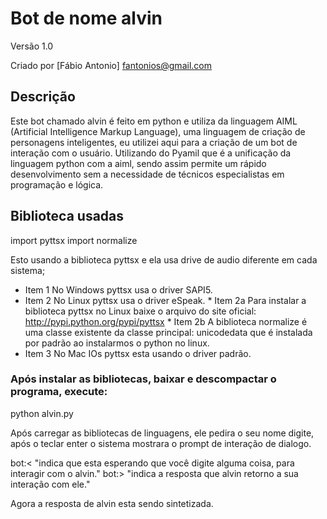 Bot de nome alvin
===========================================================

Versão 1.0

Criado por [Fábio Antonio] 
fantonios@gmail.com

Descrição
----------

Este bot chamado alvin é feito em python e utiliza da linguagem AIML (Artificial Intelligence Markup Language), uma linguagem de criação de personagens inteligentes, eu utilizei aqui para a criação de um bot de interação com o usuário. Utilizando do Pyamil que é a unificação da linguagem python com a aiml, sendo assim permite um rápido desenvolvimento sem a necessidade de técnicos especialistas em programação e lógica.

Biblioteca usadas
------------------

import pyttsx
import normalize

Esto usando a biblioteca pyttsx e ela usa drive de audio diferente em cada sistema;

  * Item 1 No Windows pyttsx usa o driver SAPI5.
  * Item 2 No Linux pyttsx usa o driver eSpeak.
		* Item 2a Para instalar a biblioteca pyttsx no Linux baixe o arquivo do site oficial: http://pypi.python.org/pypi/pyttsx
		* Item 2b A biblioteca normalize é uma classe existente da classe principal: unicodedata que é instalada por padrão ao instalarmos o python no linux.
  * Item 3 No Mac IOs pyttsx esta usando o driver padrão.

### Após instalar as bibliotecas, baixar e descompactar o programa, execute:

python alvin.py

Após carregar as bibliotecas de linguagens, ele pedira o seu nome digite, após o teclar enter
o sistema mostrara o prompt de interação de dialogo.

bot:< "indica que esta esperando que você digite alguma coisa, para interagir com o alvin."
bot:> "indica a resposta que alvin retorno a sua interação com ele."

Agora a resposta de alvin esta sendo sintetizada.
